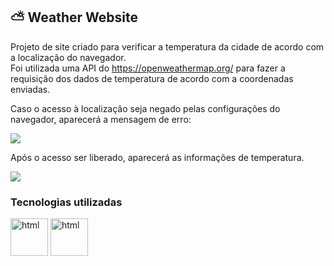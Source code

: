 ## :partly_sunny: Weather Website

Projeto de site criado para verificar a temperatura da cidade de acordo com a localização do navegador.
<br>
Foi utilizada uma API do https://openweathermap.org/ para fazer a requisição dos dados de temperatura de acordo com a coordenadas enviadas.

Caso o acesso à localização seja negado pelas configurações do navegador, aparecerá a mensagem de erro:

<img src="https://i.imgur.com/rowQKUL.png">

Após o acesso ser liberado, aparecerá as informações de temperatura.

<img src="https://i.imgur.com/vri4ylQ.png">

### Tecnologias utilizadas

<div>
<img align="center" alt="html" height="60" width="60" src="https://cdn.jsdelivr.net/gh/devicons/devicon/icons/react/react-original-wordmark.svg" />
<img align="center" alt="html" height="60" width="60" src="https://cdn.jsdelivr.net/gh/devicons/devicon/icons/nodejs/nodejs-original-wordmark.svg" />
</div>

